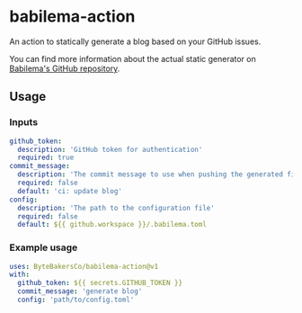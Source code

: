 # babilema-action
An action to statically generate a blog based on your GitHub issues.

You can find more information about the actual static generator on [Babilema's GitHub repository](https://github.com/ByteBakersCo/babilema).

## Usage

### Inputs
```yaml
github_token:
  description: 'GitHub token for authentication'
  required: true
commit_message:
  description: 'The commit message to use when pushing the generated files'
  required: false
  default: 'ci: update blog'
config:
  description: 'The path to the configuration file'
  required: false
  default: ${{ github.workspace }}/.babilema.toml
```

### Example usage
```yaml
uses: ByteBakersCo/babilema-action@v1
with:
  github_token: ${{ secrets.GITHUB_TOKEN }}
  commit_message: 'generate blog'
  config: 'path/to/config.toml'
```
